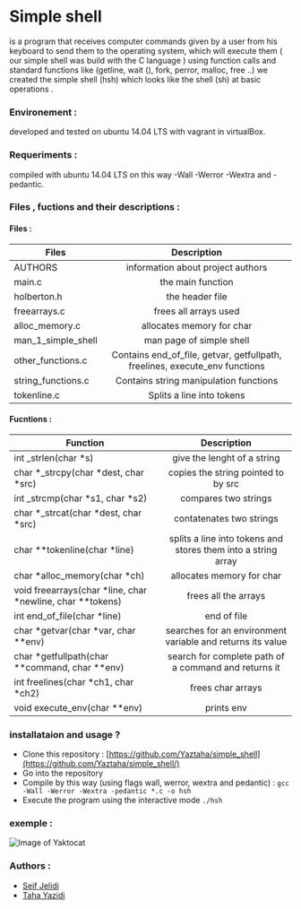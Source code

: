 # Simple shell 

is a program that receives computer commands given by a user from his keyboard to send them to the operating system, which will execute them ( our simple shell was build with the C language ) 
using function calls and standard functions like (getline, wait (), fork, perror, malloc, free ..) we created the simple shell (hsh) which looks like the shell (sh) at basic operations . 

### Environement :

developed and tested on ubuntu 14.04 LTS with vagrant in virtualBox.

### Requeriments :

compiled with ubuntu 14.04 LTS on this way  -Wall -Werror -Wextra and -pedantic.

### Files , fuctions and their descriptions : 

#### Files :

| Files  	|      Description    	
|----------	|:-------------:
| AUTHORS 	|  information about project authors 
| main.c 	|    the main function  	  	
|holberton.h| the header file  	   	
|freearrays.c| frees all arrays used
|alloc_memory.c| allocates memory for char
|man_1_simple_shell| man page of simple shell
|other_functions.c | Contains end_of_file, getvar, getfullpath, freelines, execute_env functions
|string_functions.c | Contains string manipulation functions
|tokenline.c | Splits a line into tokens

#### Fucntions :

| Function   	|      Description     	
|----------	|:-------------:
| int _strlen(char *s) 	|  give the lenght of a string
| char *_strcpy(char *dest, char *src) 	|   copies the string pointed to by src  
| int _strcmp(char *s1, char *s2) 	| compares two strings
|char *_strcat(char *dest, char *src) | contatenates two strings
|char **tokenline(char *line) | splits a line into tokens and stores them into a string array
|char *alloc_memory(char *ch) | allocates memory for char
| void freearrays(char *line, char *newline, char **tokens) | frees all the arrays
| int end_of_file(char *line) | end of file
| char *getvar(char *var, char **env) | searches for an environment variable and returns its value
| char *getfullpath(char **command, char **env) | search for complete path of a command and returns it
| int freelines(char *ch1, char *ch2) | frees char arrays
| void execute_env(char **env) | prints env




### installataion and usage ? 

- Clone this repository : [https://github.com/Yaztaha/simple_shell](https://github.com/Yaztaha/simple_shell/)
- Go into the repository 
- Compile by this way (using flags wall, werror, wextra and pedantic) : `gcc -Wall -Werror -Wextra -pedantic *.c -o hsh`  
- Execute the program using the interactive mode `./hsh`

### exemple : 

![Image of Yaktocat](https://s6.gifyu.com/images/SimplisticDeepFieldmouse-mobile.gif)


### Authors :

- [Seif Jelidi](mailto:1609@holbertonschool.com?subject=[GitHub]%20Source%20Han%20Sans)
- [Taha Yazidi](mailto:1393@holbertonschool.com?subject=[GitHub]%20Source%20Han%20Sans)

